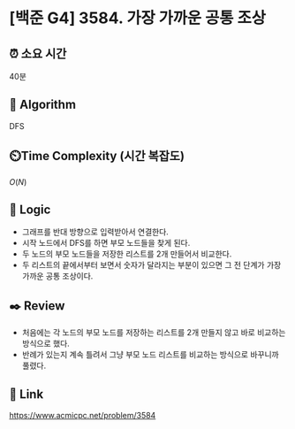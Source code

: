 # [백준 G4] 3584. 가장 가까운 공통 조상

## ⏰ **소요 시간**

40분

## :pushpin: **Algorithm**

DFS

## ⏲️**Time Complexity (시간 복잡도)**

$O(N)$

## :round_pushpin: **Logic**

- 그래프를 반대 방향으로 입력받아서 연결한다.
- 시작 노드에서 DFS를 하면 부모 노드들을 찾게 된다.
- 두 노드의 부모 노드들을 저장한 리스트를 2개 만들어서 비교한다.
- 두 리스트의 끝에서부터 보면서 숫자가 달라지는 부분이 있으면 그 전 단계가 가장 가까운 공통 조상이다.

## :black_nib: **Review**

- 처음에는 각 노드의 부모 노드를 저장하는 리스트를 2개 만들지 않고 바로 비교하는 방식으로 했다.
- 반례가 있는지 계속 틀려서 그냥 부모 노드 리스트를 비교하는 방식으로 바꾸니까 풀렸다.

## 📡 Link

https://www.acmicpc.net/problem/3584
